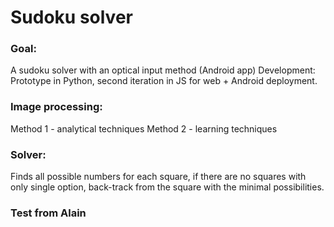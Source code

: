 
# Sudoku solver

### Goal:
A sudoku solver with an optical input method (Android app)
Development:
Prototype in Python, second iteration in JS for web + Android deployment.

### Image processing:
Method 1 - analytical techniques
Method 2 - learning techniques

### Solver:
Finds all possible numbers for each square, if there are no squares with only single option, back-track from the square
with the minimal possibilities.

### Test from Alain